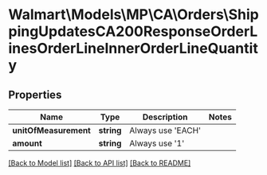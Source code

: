 # Walmart\Models\MP\CA\Orders\ShippingUpdatesCA200ResponseOrderLinesOrderLineInnerOrderLineQuantity

## Properties

Name | Type | Description | Notes
------------ | ------------- | ------------- | -------------
**unitOfMeasurement** | **string** | Always use 'EACH' |
**amount** | **string** | Always use '1' |


[[Back to Model list]](./) [[Back to API list]](../../../../../README.md#supported-apis) [[Back to README]](../../../../../README.md)
